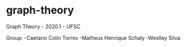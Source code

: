 # graph-theory
Graph Theory - 2020.1 - UFSC

Group:
-Caetano Colin Torres
-Matheus Henrique Schaly
-Weslley Silva
